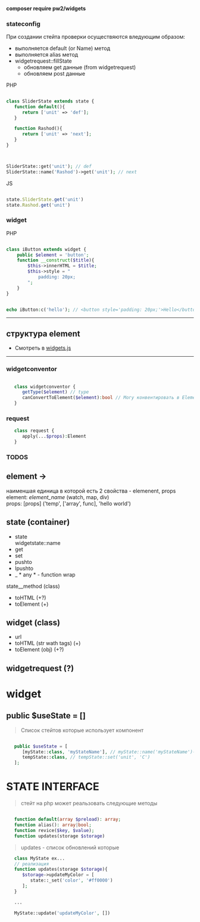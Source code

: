 #### composer require pw2/widgets

### stateconfig

При создании стейта проверки осуществяются вледующим образом:
- выполняется default (or Name) метод
- выполняется alias метод
- widgetrequest::fillState
   - обновляем get данные (from widgetrequest)
   - обновляем post данные






PHP
```php

class SliderState extends state {
   function default(){
      return ['unit' => 'def'];
   }

   function Rashod(){
      return ['unit' => 'next'];
   }
}



SliderState::get('unit'); // def
SliderState::name('Rashod')->get('unit'); // next

```

JS

```js

state.SliderState.get('unit')
state.Rashod.get('unit')

```





### widget
PHP
```php

class iButton extends widget {
    public $element = 'button';
    function __construct($title){
        $this->innerHTML = $title;
        $this->style = "
            padding: 20px;
        ";
    }
}


echo iButton:c('hello'); // <button style='padding: 20px;'>Hello</button>

```

---
## структура element
 - Смотреть в [widgets.js](widgets.js)

----








### widgetconventor
```php

   class widgetconventor {
      getType($element) // type
      canConvertToElement($element):bool // Могу конвентировать в Element
   }

```
### request
```php
   class request {
      apply(...$props):Element
   }
```










### TODOS

## element -> 
наименшая единица в которой есть 2 свойства - elemenent, props\
   element: *element_name* (watch, map, div)\
   props: [props] ('temp', ['array', func], 'hello world')


## state (container)
 + state\
   widgetstate::name
 + get
 + set
 + pushto
 + lpushto
 + _ * any * - function wrap

state__method (class)
   + toHTML (+?)
   + toElement (+)


## widget (class)
   + url
   + toHTML (str wath tags) (+)
   + toElement (obj) (+?)


## widgetrequest (?)




# widget
## <a name="useState"> public $useState = []</a>
> Список стейтов которые использует компонент
```php

   public $useState = [
      [myState::class, 'myStateName'], // myState::name('myStateName')->set('unit', 'C')
      tempState::class, // tempState::set('unit', 'C')
   ];

```












# <a name="stateinterface"> STATE INTERFACE</a>
> стейт на php может реальзовать следующие методы

```php

   function default(array $preload): array;
   function alias(): array|bool;
   function revice($key, $value);
   function updates(storage $storage)

```

> updates - список обновлений которые 
```php
   class MyState ex...
   // реализация
   function updates(storage $storage){
      $storage->updateMyColor = [
         state::_set('color', '#ff0000')
      ];
   }

   ...

   MyState::update('updateMyColor', [])

```
